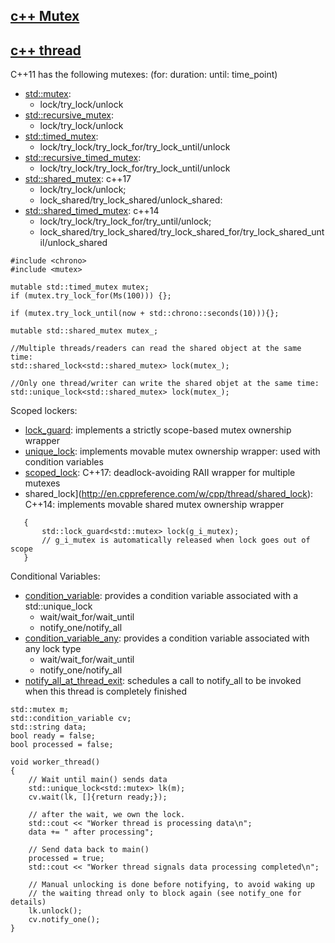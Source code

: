 ## [c++ Mutex](http://en.cppreference.com/w/cpp/concept/Mutex)
## [c++ thread](http://en.cppreference.com/w/cpp/thread)
C++11 has the following mutexes: (for: duration: until: time_point)
- [std::mutex](http://en.cppreference.com/w/cpp/thread/mutex):
     - lock/try_lock/unlock
- [std::recursive_mutex](http://en.cppreference.com/w/cpp/thread/recursive_mutex):
     - lock/try_lock/unlock
- [std::timed_mutex](http://en.cppreference.com/w/cpp/thread/timed_mutex):
     - lock/try_lock/try_lock_for/try_lock_until/unlock
- [std::recursive_timed_mutex](http://en.cppreference.com/w/cpp/thread/recursive_timed_mutex):
     - lock/try_lock/try_lock_for/try_lock_until/unlock
- [std::shared_mutex](): c++17
     - lock/try_lock/unlock; 
     - lock_shared/try_lock_shared/unlock_shared:   
- [std::shared_timed_mutex](http://en.cppreference.com/w/cpp/thread/shared_timed_mutex): c++14
     - lock/try_lock/try_lock_for/try_until/unlock;
     - lock_shared/try_lock_shared/try_lock_shared_for/try_lock_shared_until/unlock_shared

```
#include <chrono>
#include <mutex>

mutable std::timed_mutex mutex;
if (mutex.try_lock_for(Ms(100))) {}; 

if (mutex.try_lock_until(now + std::chrono::seconds(10))){};

mutable std::shared_mutex mutex_;

//Multiple threads/readers can read the shared object at the same time: 
std::shared_lock<std::shared_mutex> lock(mutex_);

//Only one thread/writer can write the shared objet at the same time:   
std::unique_lock<std::shared_mutex> lock(mutex_);
```

Scoped lockers:
- [lock_guard](http://en.cppreference.com/w/cpp/thread/lock_guard): implements a strictly scope-based mutex ownership wrapper 
- [unique_lock](http://en.cppreference.com/w/cpp/thread/unique_lock): implements movable mutex ownership wrapper: used with condition variables 
- [scoped_lock](http://en.cppreference.com/w/cpp/thread/scoped_lock): C++17: deadlock-avoiding RAII wrapper for multiple mutexes 
- shared_lock](http://en.cppreference.com/w/cpp/thread/shared_lock): C++14: implements movable shared mutex ownership wrapper 
```
   {
       std::lock_guard<std::mutex> lock(g_i_mutex);
       // g_i_mutex is automatically released when lock goes out of scope
   }    
```

Conditional Variables:
- [condition_variable](http://en.cppreference.com/w/cpp/thread/condition_variable):  provides a condition variable associated with a std::unique_lock 
   - wait/wait_for/wait_until
   - notify_one/notify_all
- [condition_variable_any](http://en.cppreference.com/w/cpp/thread/condition_variable_any): provides a condition variable associated with any lock type 
   - wait/wait_for/wait_until
   - notify_one/notify_all
- [notify_all_at_thread_exit](): schedules a call to notify_all to be invoked when this thread is completely finished 
  
```
std::mutex m;
std::condition_variable cv;
std::string data;
bool ready = false;
bool processed = false;

void worker_thread()
{
    // Wait until main() sends data
    std::unique_lock<std::mutex> lk(m);
    cv.wait(lk, []{return ready;});
 
    // after the wait, we own the lock.
    std::cout << "Worker thread is processing data\n";
    data += " after processing";
 
    // Send data back to main()
    processed = true;
    std::cout << "Worker thread signals data processing completed\n";
 
    // Manual unlocking is done before notifying, to avoid waking up
    // the waiting thread only to block again (see notify_one for details)
    lk.unlock();
    cv.notify_one();
}
```
